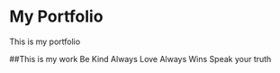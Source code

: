 # My Portfolio
This is my portfolio

##This is my work
Be Kind Always
Love Always Wins
Speak your truth